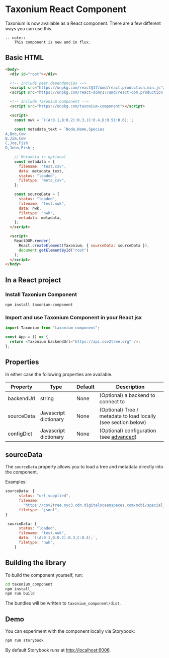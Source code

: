 # Taxonium React Component

Taxonium is now available as a React component. There are a few different ways you can use this.

```{eval-rst}
.. note::
    This component is new and in flux.
```

## Basic HTML

```html
<body>
  <div id="root"></div>

  <!-- Include peer dependencies -->
  <script src="https://unpkg.com/react@17/umd/react.production.min.js"></script>
  <script src="https://unpkg.com/react-dom@17/umd/react-dom.production.min.js"></script>

  <!-- Include Taxonium Component -->
  <script src="https://unpkg.com/taxonium-component"></script>

  <script>
    const nwk = `((A:0.1,B:0.2):0.3,(C:0.4,D:0.5):0.6);`;

    const metadata_text = `Node,Name,Species
A,Bob,Cow
B,Jim,Cow
C,Joe,Fish
D,John,Fish`;

    // Metadata is optional
    const metadata = {
      filename: "test.csv",
      data: metadata_text,
      status: "loaded",
      filetype: "meta_csv",
    };

    const sourceData = {
      status: "loaded",
      filename: "test.nwk",
      data: nwk,
      filetype: "nwk",
      metadata: metadata,
    };
  </script>

  <script>
    ReactDOM.render(
      React.createElement(Taxonium, { sourceData: sourceData }),
      document.getElementById("root")
    );
  </script>
</body>
```

## In a React project

### Install Taxonium Component

```
npm install taxonium-component
```

### Import and use Taxonium Component in your React jsx

```js
import Taxonium from "taxonium-component";

const App = () => {
  return <Taxonium backendUrl="https://api.cov2tree.org" />;
};
```

## Properties

In either case the following properties are available.

| Property   | Type                  | Default | Description                                                    |
| ---------- | --------------------- | ------- | -------------------------------------------------------------- |
| backendUrl | string                | None    | (Optional) a backend to connect to                             |
| sourceData | Javascript dictionary | None    | (Optional) Tree / metadata to load locally (see section below) |
| configDict | Javascript dictionary | None    | (Optional) configuration (see [advanced](./advanced.md))       |

## sourceData

The `sourceData` property allows you to load a tree and metadata directly into the component.

Examples:

```js
sourceData: {
      status: "url_supplied",
      filename:
        "https://cov2tree.nyc3.cdn.digitaloceanspaces.com/ncbi/special_filtered.jsonl.gz",
      filetype: "jsonl",
}
```

```js
 sourceData: {
      status: "loaded",
      filename: "test.nwk",
      data: `((A:0.1,B:0.2):0.3,C:0.4);`,
      filetype: "nwk",
    }
```

## Building the library

To build the component yourself, run:

```bash
cd taxonium_component
npm install
npm run build
```

The bundles will be written to `taxonium_component/dist`.

## Demo

You can experiment with the component locally via Storybook:

```bash
npm run storybook
```

By default Storybook runs at [http://localhost:6006](http://localhost:6006).

